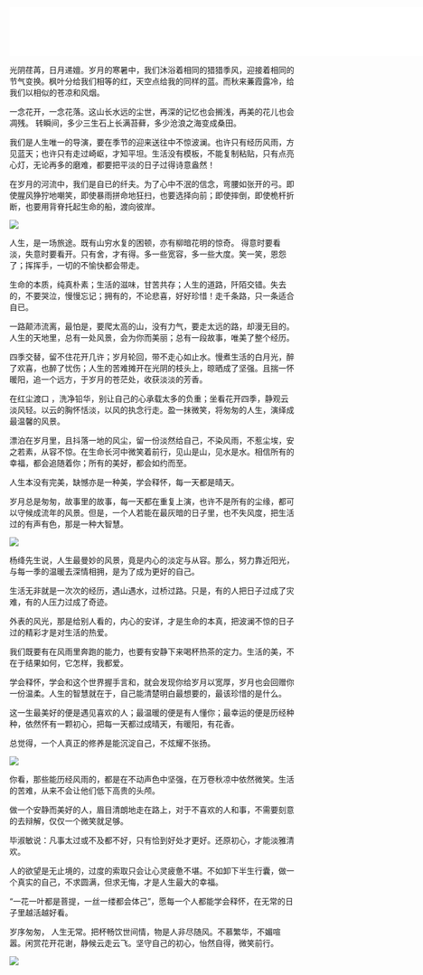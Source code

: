 <iframe frameborder="no" border="0" marginwidth="0" marginheight="0" width=820 height=86 src="//music.163.com/outchain/player?type=2&id=423314746&auto=1&height=66"></iframe>

光阴荏苒，日月递嬗。岁月的寒暑中，我们沐浴着相同的猎猎季风，迎接着相同的节气变换。枫叶分给我们相等的红，天空点给我的同样的蓝。而秋来蒹霞露冷，给我们以相似的苍凉和风烟。

一念花开，一念花落。这山长水远的尘世，再深的记忆也会搁浅，再美的花儿也会凋残。 转瞬间，多少三生石上长满苔藓，多少沧浪之海变成桑田。

我们是人生唯一的导演，要在季节的迎来送往中不惊波澜。也许只有经历风雨，方见蓝天；也许只有走过崎岖，才知平坦。生活没有模板，不能复制粘贴，只有点亮心灯，无论再多的磨难，都要把平淡的日子过得诗意盎然！

在岁月的河流中，我们是自已的纤夫。为了心中不泯的信念，弯腰如张开的弓。即使腥风狰狞地嘲笑，即使暴雨拼命地狂扫，也要选择向前；即使摔倒，即使桅杆折断，也要用背脊托起生命的船，渡向彼岸。

![](./fab617238a6ba928af73523a9b3268b.jpg)

人生，是一场旅途。既有山穷水复的困顿，亦有柳暗花明的惊奇。 得意时要看淡，失意时要看开。只有舍，才有得。多一些宽容，多一些大度。笑一笑，恩怨了；挥挥手，一切的不愉快都会带走。

生命的本质，纯真朴素；生活的滋味，甘苦共存；人生的道路，阡陌交错。失去的，不要哭泣，慢慢忘记；拥有的，不论悲喜，好好珍惜！走千条路，只一条适合自已。

一路颠沛流离，最怕是，要爬太高的山，没有力气，要走太远的路，却漫无目的。人生的天地里，总有一处风景，会为你而美丽；总有一段故事，唯美了整个经历。

四季交替，留不住花开几许；岁月轮回，带不走心如止水。慢煮生活的白月光，醉了欢喜，也醉了忧伤；人生的苦难摊开在光阴的枝头上，晾晒成了坚强。且揣一怀暖阳，追一个远方，于岁月的苍茫处，收获淡淡的芳香。

在红尘渡口 ，洗净铅华，别让自己的心承载太多的负重；坐看花开四季，静观云淡风轻。以云的胸怀恬淡，以风的执念行走。盈一抹微笑，将匆匆的人生，演绎成最温馨的风景。

漂泊在岁月里，且抖落一地的风尘，留一份淡然给自己，不染风雨，不惹尘埃，安之若素，从容不惊。在生命长河中微笑着前行，见山是山，见水是水。相信所有的幸福，都会追随着你；所有的美好，都会如约而至。

人生本没有完美，缺憾亦是一种美，学会释怀，每一天都是晴天。

岁月总是匆匆，故事里的故事，每一天都在重复上演，也许不是所有的尘缘，都可以守候成流年的风景。但是，一个人若能在最灰暗的日子里，也不失风度，把生活过的有声有色，那是一种大智慧。

![](./ead6b38e7ceb61fd552d76d9c15f102.jpg)

杨绛先生说，人生最曼妙的风景，竟是内心的淡定与从容。那么，努力靠近阳光，与每一季的温暖去深情相拥，是为了成为更好的自己。

生活无非就是一次次的经历，遇山遇水，过桥过路。只是，有的人把日子过成了灾难，有的人压力过成了奇迹。

外表的风光，那是给别人看的，内心的安详，才是生命的本真，把波澜不惊的日子过的精彩才是对生活的热爱。

我们既要有在风雨里奔跑的能力，也要有安静下来喝杯热茶的定力。生活的美，不在于结果如何，它怎样，我都爱。

学会释怀，学会和这个世界握手言和，就会发现你给岁月以宽厚，岁月也会回赠你一份温柔。人生的智慧就在于，自己能清楚明白最想要的，最该珍惜的是什么。

这一生最美好的便是遇见喜欢的人；最温暖的便是有人懂你；最幸运的便是历经种种，依然怀有一颗初心，把每一天都过成晴天，有暖阳，有花香。

总觉得，一个人真正的修养是能沉淀自己，不炫耀不张扬。

![](./f850f71630c56aa77120db635720e5b.jpg)

你看，那些能历经风雨的，都是在不动声色中坚强，在万卷秋凉中依然微笑。生活的苦难，从来不会让他们低下高贵的头颅。

做一个安静而美好的人，眉目清朗地走在路上，对于不喜欢的人和事，不需要刻意的去辩解，仅仅一个微笑就足够。

毕淑敏说：凡事太过或不及都不好，只有恰到好处才更好。还原初心，才能淡雅清欢。

人的欲望是无止境的，过度的索取只会让心灵疲惫不堪。不如卸下半生行囊，做一个真实的自己，不求圆满，但求无悔，才是人生最大的幸福。

“一花一叶都是菩提，一丝一缕都会体己”，愿每一个人都能学会释怀，在无常的日子里越活越好看。

岁序匆匆， 人生无常。把杯畅饮世间情，物是人非尽随风。不慕繁华，不媚喧嚣。闲赏花开花谢，静候云走云飞。坚守自己的初心，怡然自得，微笑前行。

![](./aa52e7a0aa8e690699d9e3549ad5acd.jpg)

